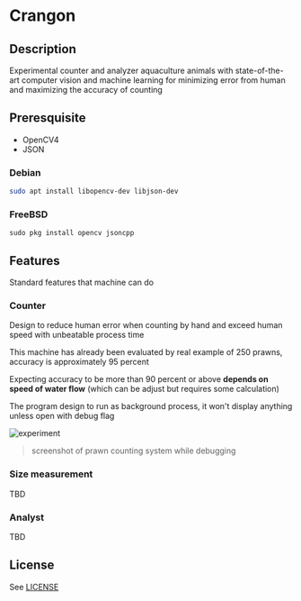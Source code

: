 # Crangon

## Description

Experimental counter and analyzer aquaculture animals with state-of-the-art computer vision and machine learning for minimizing error from human and maximizing the accuracy of counting

## Preresquisite

- OpenCV4
- JSON

### Debian

```bash
sudo apt install libopencv-dev libjson-dev
```

### FreeBSD

```
sudo pkg install opencv jsoncpp
```

## Features

Standard features that machine can do

### Counter

Design to reduce human error when counting by hand and exceed human speed with unbeatable process time

This machine has already been evaluated by real example of 250 prawns, accuracy is approximately 95 percent

Expecting accuracy to be more than 90 percent or above __depends on speed of water flow__ (which can be adjust but requires some calculation)

The program design to run as background process, it won't display anything unless open with debug flag

![experiment](https://i.imgur.com/pyDZTjF.gif)

> screenshot of prawn counting system while debugging

### Size measurement

TBD

### Analyst

TBD

## License

See [LICENSE](https://github.com/kanokkorn/crangon/blob/main/LICENSE)
